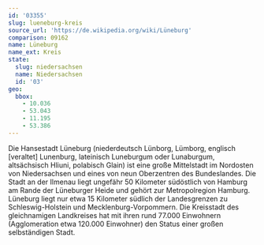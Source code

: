 ```yaml
---
id: '03355'
slug: lueneburg-kreis
source_url: 'https://de.wikipedia.org/wiki/Lüneburg'
comparison: 09162
name: Lüneburg
name_ext: Kreis
state:
  slug: niedersachsen
  name: Niedersachsen
  id: '03'
geo:
  bbox:
    - 10.036
    - 53.043
    - 11.195
    - 53.386
---
```


Die Hansestadt Lüneburg (niederdeutsch Lünborg, Lümborg, englisch [veraltet] Lunenburg, lateinisch Luneburgum oder Lunaburgum, altsächsisch Hliuni, polabisch Glain) ist eine große Mittelstadt im Nordosten von Niedersachsen und eines von neun Oberzentren des Bundeslandes. Die Stadt an der Ilmenau liegt ungefähr 50 Kilometer südöstlich von Hamburg am Rande der Lüneburger Heide und gehört zur Metropolregion Hamburg. Lüneburg liegt nur etwa 15 Kilometer südlich der Landesgrenzen zu Schleswig-Holstein und Mecklenburg-Vorpommern. Die Kreisstadt des gleichnamigen Landkreises hat mit ihren rund 77.000 Einwohnern (Agglomeration etwa 120.000 Einwohner) den Status einer großen selbständigen Stadt.
